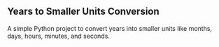 ## Years to Smaller Units Conversion

A simple Python project to convert years into smaller units like months, days, hours, minutes, and seconds.

